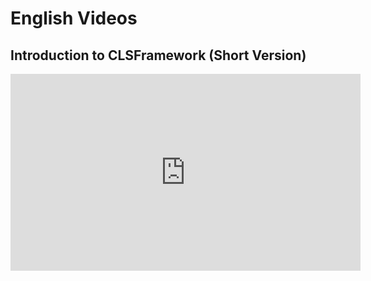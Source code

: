 ---
---

# English Videos

## Introduction to CLSFramework (Short Version)

<iframe width="560" height="315" src="https://www.youtube.com/embed/hH-5rkhiQHg?si=deNcK9RAGUpjmPbq" title="YouTube video player" frameborder="0" allow="accelerometer; autoplay; clipboard-write; encrypted-media; gyroscope; picture-in-picture; web-share" referrerpolicy="strict-origin-when-cross-origin" allowfullscreen></iframe>